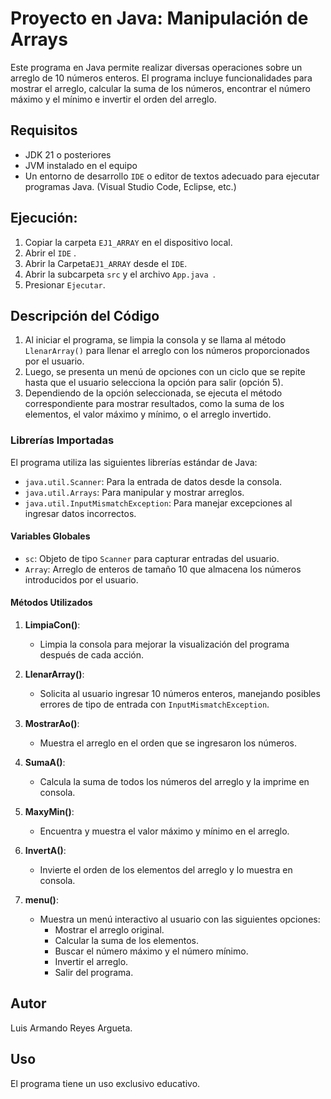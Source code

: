 # Proyecto en Java: Manipulación de Arrays

Este programa en Java permite realizar diversas operaciones sobre un arreglo de 10 números enteros. El programa incluye funcionalidades para mostrar el arreglo, calcular la suma de los números, encontrar el número máximo y el mínimo e invertir el orden del arreglo.

## Requisitos

- JDK 21 o posteriores
- JVM instalado en el equipo
- Un entorno de desarrollo `IDE` o editor de textos adecuado para ejecutar programas Java. (Visual Studio Code, Eclipse, etc.)

## Ejecución:

1. Copiar la carpeta `EJ1_ARRAY` en el dispositivo local.
2. Abrir el `IDE` .
3. Abrir la Carpeta`EJ1_ARRAY` desde el `IDE`.
4. Abrir la subcarpeta `src` y el archivo `App.java `.
5. Presionar `Ejecutar`.

## Descripción del Código
1. Al iniciar el programa, se limpia la consola y se llama al método `LlenarArray()` para llenar el arreglo con los números proporcionados por el usuario.
2. Luego, se presenta un menú de opciones con un ciclo que se repite hasta que el usuario selecciona la opción para salir (opción 5).
3. Dependiendo de la opción seleccionada, se ejecuta el método correspondiente para mostrar resultados, como la suma de los elementos, el valor máximo y mínimo, o el arreglo invertido.

### Librerías Importadas

El programa utiliza las siguientes librerías estándar de Java:
- `java.util.Scanner`: Para la entrada de datos desde la consola.
- `java.util.Arrays`: Para manipular y mostrar arreglos.
- `java.util.InputMismatchException`: Para manejar excepciones al ingresar datos incorrectos.

#### Variables Globales
- `sc`: Objeto de tipo `Scanner` para capturar entradas del usuario.
- `Array`: Arreglo de enteros de tamaño 10 que almacena los números introducidos por el usuario.

#### Métodos Utilizados

1. **LimpiaCon()**: 
   - Limpia la consola para mejorar la visualización del programa después de cada acción.

2. **LlenarArray()**: 
   - Solicita al usuario ingresar 10 números enteros, manejando posibles errores de tipo de entrada con `InputMismatchException`.

3. **MostrarAo()**:
   - Muestra el arreglo en el orden que se ingresaron los números.

4. **SumaA()**:
   - Calcula la suma de todos los números del arreglo y la imprime en consola.

5. **MaxyMin()**:
   - Encuentra y muestra el valor máximo y mínimo en el arreglo.

6. **InvertA()**:
   - Invierte el orden de los elementos del arreglo y lo muestra en consola.

7. **menu()**:
   - Muestra un menú interactivo al usuario con las siguientes opciones:
     - Mostrar el arreglo original.
     - Calcular la suma de los elementos.
     - Buscar el número máximo y el número mínimo.
     - Invertir el arreglo.
     - Salir del programa.

## Autor
Luis Armando Reyes Argueta.

## Uso
El programa tiene un uso exclusivo educativo.